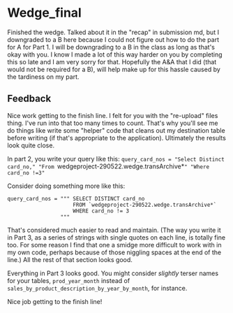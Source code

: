 # Wedge_final

Finished the wedge. Talked about it in the "recap" in submission md, but I downgraded to a B here because I could not figure out how to do the part for A for Part 1. I will be downgrading to a B in the class as long as that's okay with you. I know I made a lot of this way harder on you by completing this so late and I am very sorry for that. Hopefully the A&A that I did (that would not be required for a B), will help make up for this hassle caused by the tardiness on my part.

## Feedback

Nice work getting to the finish line. I felt for you with the "re-upload" files thing. I've run into that too many times to count. That's 
why you'll see me do things like write some "helper" code that cleans out my destination table before writing (if that's appropriate to the 
application). Ultimately the results look quite close. 

In part 2, you write your query like this: 
`query_card_nos = "Select Distinct card_no," "From `wedgeproject-290522.wedge.transArchive*`" "Where card_no !=3"`

Consider doing something more like this: 
```
query_card_nos = """ SELECT DISTINCT card_no
                     FROM `wedgeproject-290522.wedge.transArchive*`
                     WHERE card_no != 3
                 """
```
That's considered much easier to read and maintain. (The way you write it in Part 3, as a series
of strings with single quotes on each line, is totally fine too. For some reason I find 
that one a smidge more difficult to work with in my own code, perhaps because of those
niggling spaces at the end of the line.) All the rest of that section looks good. 

Everything in Part 3 looks good. You might consider _slightly_ terser names for your 
tables, `prod_year_month` instead of `sales_by_product_description_by_year_by_month`, for instance. 

Nice job getting to the finish line!

